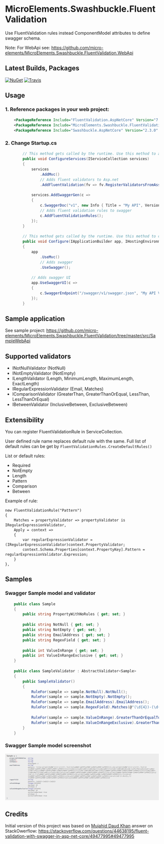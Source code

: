 # MicroElements.Swashbuckle.FluentValidation
Use FluentValidation rules instead ComponentModel attributes to define swagger schema.

Note: For WebApi see: https://github.com/micro-elements/MicroElements.Swashbuckle.FluentValidation.WebApi

## Latest Builds, Packages
[![NuGet](https://img.shields.io/nuget/v/MicroElements.Swashbuckle.FluentValidation.svg)](https://www.nuget.org/packages/MicroElements.Swashbuckle.FluentValidation/)
[![Travis](https://img.shields.io/travis/micro-elements/MicroElements.Swashbuckle.FluentValidation/master.svg?label=travis%20build)](https://travis-ci.org/micro-elements/MicroElements.Swashbuckle.FluentValidation)

## Usage

### 1. Reference packages in your web project:
```xml
    <PackageReference Include="FluentValidation.AspNetCore" Version="7.5.2" />
    <PackageReference Include="MicroElements.Swashbuckle.FluentValidation" Version="0.2.0" />
    <PackageReference Include="Swashbuckle.AspNetCore" Version="2.3.0" />
```

### 2. Change Startup.cs

```csharp
        // This method gets called by the runtime. Use this method to add services to the container.
        public void ConfigureServices(IServiceCollection services)
        {
            services
                .AddMvc()
                // Adds fluent validators to Asp.net
                .AddFluentValidation(fv => fv.RegisterValidatorsFromAssemblyContaining<CustomerValidator>());

            services.AddSwaggerGen(c =>
            {
                c.SwaggerDoc("v1", new Info { Title = "My API", Version = "v1" });
                // Adds fluent validation rules to swagger
                c.AddFluentValidationRules();
            });
        }

        // This method gets called by the runtime. Use this method to configure the HTTP request pipeline.
        public void Configure(IApplicationBuilder app, IHostingEnvironment env)
        {
            app
                .UseMvc()
                // Adds swagger
                .UseSwagger();

            // Adds swagger UI
            app.UseSwaggerUI(c =>
            {
                c.SwaggerEndpoint("/swagger/v1/swagger.json", "My API V1");
            });
        }
```

## Sample application
See sample project: https://github.com/micro-elements/MicroElements.Swashbuckle.FluentValidation/tree/master/src/SampleWebApi

## Supported validators
* INotNullValidator (NotNull)
* INotEmptyValidator (NotEmpty)
* ILengthValidator (Length, MinimumLength, MaximumLength, ExactLength)
* IRegularExpressionValidator (Email, Matches)
* IComparisonValidator (GreaterThan, GreaterThanOrEqual, LessThan, LessThanOrEqual)
* IBetweenValidator (InclusiveBetween, ExclusiveBetween)

## Extensibility
You can register FluentValidationRule in ServiceCollection.

User defined rule name replaces default rule with the same.
Full list of default rules can be get by `FluentValidationRules.CreateDefaultRules()`

List or default rules:
* Required
* NotEmpty
* Length
* Pattern
* Comparison
* Between

Example of rule:
```
new FluentValidationRule("Pattern")
{
    Matches = propertyValidator => propertyValidator is IRegularExpressionValidator,
    Apply = context =>
    {
        var regularExpressionValidator = (IRegularExpressionValidator)context.PropertyValidator;
        context.Schema.Properties[context.PropertyKey].Pattern = regularExpressionValidator.Expression;
    }
},
```

## Samples

### Swagger Sample model and validator

```csharp
    public class Sample
    {
        public string PropertyWithNoRules { get; set; }

        public string NotNull { get; set; }
        public string NotEmpty { get; set; }
        public string EmailAddress { get; set; }
        public string RegexField { get; set; }

        public int ValueInRange { get; set; }
        public int ValueInRangeExclusive { get; set; }
    }

    public class SampleValidator : AbstractValidator<Sample>
    {
        public SampleValidator()
        {
            RuleFor(sample => sample.NotNull).NotNull();
            RuleFor(sample => sample.NotEmpty).NotEmpty();
            RuleFor(sample => sample.EmailAddress).EmailAddress();
            RuleFor(sample => sample.RegexField).Matches(@"(\d{4})-(\d{2})-(\d{2})");

            RuleFor(sample => sample.ValueInRange).GreaterThanOrEqualTo(5).LessThanOrEqualTo(10);
            RuleFor(sample => sample.ValueInRangeExclusive).GreaterThan(5).LessThan(10);
        }
    }
```

### Swagger Sample model screenshot
![SwaggerSample](image/SwaggerSample.png "SwaggerSample")

## Credits

Initial version of this project was based on
[Mujahid Daud Khan](https://stackoverflow.com/users/1735196/mujahid-daud-khan) answer on StackOwerflow:
https://stackoverflow.com/questions/44638195/fluent-validation-with-swagger-in-asp-net-core/49477995#49477995
